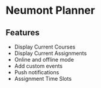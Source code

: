 # Neumont Planner

## Features
- Display Current Courses
- Display Current Assignments
- Online and offline mode
- Add custom events
- Push notifications
- Assignment Time Slots

